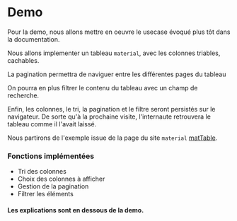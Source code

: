 # Demo

Pour la demo, nous allons mettre en oeuvre le usecase évoqué plus tôt dans la documentation.

Nous allons implementer un tableau `material`, avec les colonnes triables, cachables.

La pagination permettra de naviguer entre les différentes pages du tableau

On pourra en plus filtrer le contenu du tableau avec un champ de recherche.

Enfin, les colonnes, le tri, la pagination et le filtre seront persistés sur le navigateur. 
De sorte qu'à la prochaine visite, l'internaute retrouvera le tableau comme il l'avait laissé.

Nous partirons de l'exemple issue de la page du site `material` [matTable](https://material.angular.io/components/table/overview).

### Fonctions implémentées

 - Tri des colonnes
 - Choix des colonnes à afficher
 - Gestion de la pagination
 - Filtrer les éléments

#### Les explications sont en dessous de la demo.
